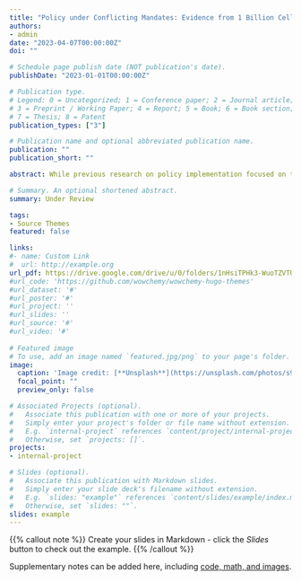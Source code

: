 ```yaml
---
title: "Policy under Conflicting Mandates: Evidence from 1 Billion Cellphones during China's COVID Lockdowns"
authors:
- admin
date: "2023-04-07T00:00:00Z"
doi: ""

# Schedule page publish date (NOT publication's date).
publishDate: "2023-01-01T00:00:00Z"

# Publication type.
# Legend: 0 = Uncategorized; 1 = Conference paper; 2 = Journal article;
# 3 = Preprint / Working Paper; 4 = Report; 5 = Book; 6 = Book section;
# 7 = Thesis; 8 = Patent
publication_types: ["3"]

# Publication name and optional abbreviated publication name.
publication: ""
publication_short: ""

abstract: While previous research on policy implementation focused on the constraints and incentives defined by the mandate of the policy itself, this study highlights the additional constraints imposed by externalities arising from other conflicting mandates. The pursuit of each policy goal is constrained by how it affects other mandates with comparable importance, leading to the emergence of balanced efforts and the avoidance of over-compliance. By aggregating location data from 1.1 billion mobile devices in China, this study gauges the intensity of the lockdown policies in cities during China's 2020 COVID-19 epidemic. The study employs event studies and a staggered difference-in-differences design to exploit the natural experiment of the end of a conflicting mandate against "Zero COVID": the poverty elimination campaign. I found that cities which needed to balance poverty elimination and pandemic control succeeded in both goals with significantly lower lockdown costs: a reduction of 40 percent in the severity of their COVID-19 lockdown measures, compared to a counterfactual scenario where only the Zero COVID mandate was present.

# Summary. An optional shortened abstract.
summary: Under Review

tags:
- Source Themes
featured: false

links:
#- name: Custom Link
#  url: http://example.org
url_pdf: https://drive.google.com/drive/u/0/folders/1nHsiTPHk3-WuoTZVTUWub6Zg5YZCdsHP
#url_code: 'https://github.com/wowchemy/wowchemy-hugo-themes'
#url_dataset: '#'
#url_poster: '#'
#url_project: ''
#url_slides: ''
#url_source: '#'
#url_video: '#'
  
# Featured image
# To use, add an image named `featured.jpg/png` to your page's folder. 
image:
  caption: 'Image credit: [**Unsplash**](https://unsplash.com/photos/s9CC2SKySJM)'
  focal_point: ""
  preview_only: false

# Associated Projects (optional).
#   Associate this publication with one or more of your projects.
#   Simply enter your project's folder or file name without extension.
#   E.g. `internal-project` references `content/project/internal-project/index.md`.
#   Otherwise, set `projects: []`.
projects:
- internal-project

# Slides (optional).
#   Associate this publication with Markdown slides.
#   Simply enter your slide deck's filename without extension.
#   E.g. `slides: "example"` references `content/slides/example/index.md`.
#   Otherwise, set `slides: ""`.
slides: example
---
```


{{% callout note %}}
Create your slides in Markdown - click the *Slides* button to check out the example.
{{% /callout %}}

Supplementary notes can be added here, including [code, math, and images](https://wowchemy.com/docs/writing-markdown-latex/).
